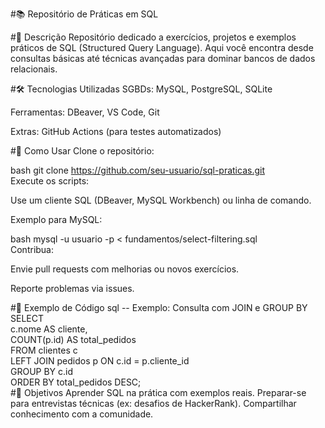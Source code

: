 #📚 Repositório de Práticas em SQL

#📍 Descrição
Repositório dedicado a exercícios, projetos e exemplos práticos de SQL (Structured Query Language). Aqui você encontra desde consultas básicas até técnicas avançadas para dominar bancos de dados relacionais.

#🛠 Tecnologias Utilizadas
SGBDs: MySQL, PostgreSQL, SQLite

Ferramentas: DBeaver, VS Code, Git

Extras: GitHub Actions (para testes automatizados)

#🚀 Como Usar
Clone o repositório:

bash
git clone https://github.com/seu-usuario/sql-praticas.git  
Execute os scripts:

Use um cliente SQL (DBeaver, MySQL Workbench) ou linha de comando.

Exemplo para MySQL:

bash
mysql -u usuario -p < fundamentos/select-filtering.sql  
Contribua:

Envie pull requests com melhorias ou novos exercícios.

Reporte problemas via issues.

#📌 Exemplo de Código
sql
-- Exemplo: Consulta com JOIN e GROUP BY  
SELECT  
    c.nome AS cliente,  
    COUNT(p.id) AS total_pedidos  
FROM clientes c  
LEFT JOIN pedidos p ON c.id = p.cliente_id  
GROUP BY c.id  
ORDER BY total_pedidos DESC;  
#🎯 Objetivos
Aprender SQL na prática com exemplos reais.
Preparar-se para entrevistas técnicas (ex: desafios de HackerRank).
Compartilhar conhecimento com a comunidade.
